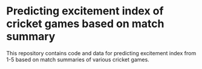 # Predicting excitement index of cricket games based on match summary
This repository contains code and data for predicting excitement index from 1-5 based on match summaries of various cricket games.

